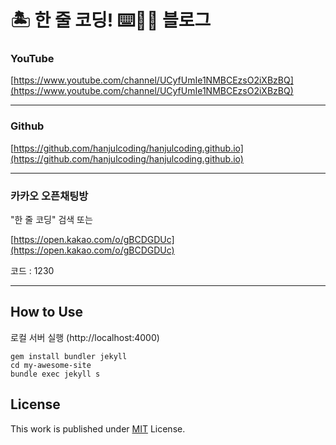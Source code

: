 # 🏝 한 줄 코딩! ⌨🔨😆 블로그

### YouTube

[https://www.youtube.com/channel/UCyfUmIe1NMBCEzsO2iXBzBQ](https://www.youtube.com/channel/UCyfUmIe1NMBCEzsO2iXBzBQ)

---

### Github
[https://github.com/hanjulcoding/hanjulcoding.github.io](https://github.com/hanjulcoding/hanjulcoding.github.io)

---

### 카카오 오픈채팅방
"한 줄 코딩" 검색 또는

[https://open.kakao.com/o/gBCDGDUc](https://open.kakao.com/o/gBCDGDUc)

코드 : 1230

---

## How to Use

로컬 서버 실행 (http://localhost:4000)
```
gem install bundler jekyll
cd my-awesome-site
bundle exec jekyll s
```
  
## License

This work is published under [MIT][mit] License.

[gem]: https://rubygems.org/gems/jekyll-theme-chirpy
[chirpy]: https://github.com/cotes2020/jekyll-theme-chirpy/
[mit]: https://github.com/cotes2020/chirpy-starter/blob/master/LICENSE
